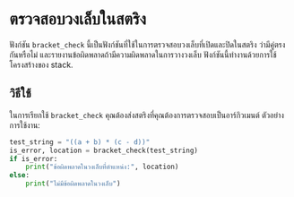 # ตรวจสอบวงเล็บในสตริง

ฟังก์ชัน `bracket_check` นี้เป็นฟังก์ชันที่ใช้ในการตรวจสอบวงเล็บที่เปิดและปิดในสตริง ว่ามีคู่ตรงกันหรือไม่ และรายงานข้อผิดพลาดถ้ามีความผิดพลาดในการวางวงเล็บ ฟังก์ชันนี้ทำงานด้วยการใช้โครงสร้างของ stack.

## วิธีใช้

ในการเรียกใช้ `bracket_check` คุณต้องส่งสตริงที่คุณต้องการตรวจสอบเป็นอาร์กิวเมนต์ ตัวอย่างการใช้งาน:

```python
test_string = "((a + b) * (c - d))"
is_error, location = bracket_check(test_string)
if is_error:
    print("ข้อผิดพลาดในวงเล็บที่ตำแหน่ง:", location)
else:
    print("ไม่มีข้อผิดพลาดในวงเล็บ")
